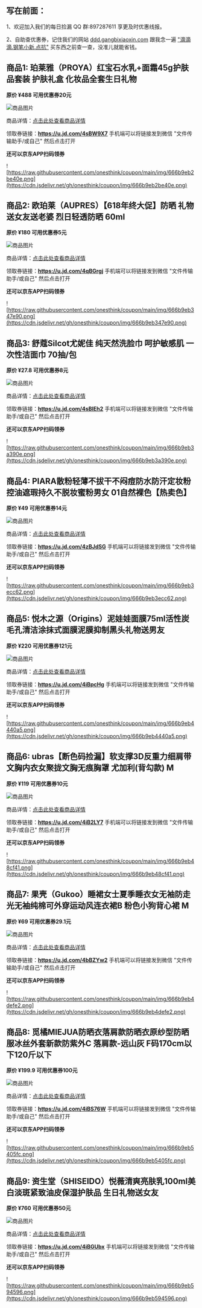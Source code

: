 ## 写在前面：

1、欢迎加入我们的每日捡漏 QQ 群:897287611 享更及时优惠线报。

2、自助查优惠券，记住我们的网站 [ddd.gangbixiaoxin.com](https://ddd.gangbixiaoxin.com) 跟我念一遍 ["滴滴滴.钢笔小新.点抗"](https://ddd.gangbixiaoxin.com) 买东西之前查一查，没准儿就能省钱。

## 商品1: 珀莱雅（PROYA）红宝石水乳+面霜45g护肤品套装 护肤礼盒 化妆品全套生日礼物

**原价 ¥488 可用优惠券20元**

![商品图片](http://img14.360buyimg.com/n1/jfs/t1/230113/14/19530/101484/666ac613Ff4bdc486/2fc02f50599bf850.jpg)

商品详情：[点击此处查看商品详情](https://union-click.jd.com/jdc?e=1003156031&amp;p=JF8BAR8JK1olXwMKVV5ZDk8TAV8IGloUWQALXF5eCk4nRzBQRQQlBENHFRxWFlVPRjtUBABAQlRcCEBdCUoWB2kBE1sWXwMdDRsBVXtDC2d6YQNoPmNbNh4hbTV0dz0PejxlUQoyVW5eCUsQCmkPHVIQbQdSVQ5cWEpHAl8IG2tXM11XOlkIDk8TU2oNSQsTDgUyVW5dDkseAWwBE1IRWQ4FZF5VD3vArtfdkerA1b_WytaKsezCitPchdMlbTYBZF5cCUkXB2gJGVslbQYyV24DZkpEBW0IHlwWM1tLAF8cVA9WbWgPGFsWXQIAZFxcCUkVM184WgBWAlp2P1ouYzx8Qg50fTITAF4CHwwgZklDQBsAfV9rWXsCKxg7fRYSZV8IKw)

领取券链接：**https://u.jd.com/4sBW9X7** 手机端可以将链接发到微信 "文件传输助手/或自己" 然后点击打开

**还可以京东APP扫码领券**

![https://raw.githubusercontent.com/onesthink/coupon/main/img/666b9eb2be40e.png](https://cdn.jsdelivr.net/gh/onesthink/coupon/img/666b9eb2be40e.png)

## 商品2: 欧珀莱（AUPRES）【618年终大促】防晒 礼物送女友送老婆 烈日轻透防晒 60ml

**原价 ¥180 可用优惠券5元**

![商品图片](http://img14.360buyimg.com/n1/jfs/t1/184002/32/46797/88234/66681343F7d616be0/34ac48bfdbefca36.jpg)

商品详情：[点击此处查看商品详情](https://union-click.jd.com/jdc?e=1003156031&amp;p=JF8BARsJK1olXwMLXFdYDUkWAV8IGloSVQ4GU15VD00XBF9MRANLAjZbERscSkAJHTdNTwcKBlMdBgABFksWAmgAE18SXQ4FUl5aFxJSXzI4cFxsBA9qVTo-cg9pXhBpbR1mO1BKElJROEonAG4IHFITWgALUW5cWEpHAj8JS1olXQYyFTBdCUofBWYNHGsUbQYEVFdfC0IfC24IEl0lXQ4FZInwsJ6dsrqAoo-L1dG784vUtJ-Ji184K1glXQcDVl5ZD0oVA184G2sWbVhsVQ1aDUIXAGpmRhJBXEdCAAwzD0wVA2kOGVslXwcDVlxtOHt1WytuRAVwGVYLV1dcUD9OAxpTeB9LJ3xsVj47XT58VipBZVhzGn1JPTgKOEsn)

领取券链接：**https://u.jd.com/4qBGrgj** 手机端可以将链接发到微信 "文件传输助手/或自己" 然后点击打开

**还可以京东APP扫码领券**

![https://raw.githubusercontent.com/onesthink/coupon/main/img/666b9eb347e90.png](https://cdn.jsdelivr.net/gh/onesthink/coupon/img/666b9eb347e90.png)

## 商品3: 舒蔻Silcot尤妮佳  纯天然洗脸巾 呵护敏感肌 一次性洁面巾 70抽/包

**原价 ¥27.8 可用优惠券8元**

![商品图片](http://img14.360buyimg.com/n1/jfs/t1/228067/5/19717/110665/6662d953F88495a80/9dbc867085f5ef0f.jpg)

商品详情：[点击此处查看商品详情](https://union-click.jd.com/jdc?e=1003156031&amp;p=JF8BARwJK1olXwMLXF1aDE4WAl8IGloUWgQCUV1eCEgnRzBQRQQlBENHFRxWFlVPRjtUBABAQlRcCEBdCUoWBG0IHlgWXQUdDRsBVXsRe2xtX1wRR2NSCAokUwhiVQ1gcltTUQoyVW5eCUsQCmkPHVIQbQdSVQ5cWEpHAl8IG2tXM1VZBh8WXUgWAG0IGFklXDYCUl5UCkgeC2cIH14RbQYKU26KpfPCid7dk-LBw47V7fmIgffDnec4K2sWbQYDVVxdDEwWAW84K1slXjZcOl8ODRweC2pYdQZcCQdDFwhcZkwQC2cNHFoUbQQDVVxfOHsnQwkLey4XJwdiFxYcei1FUw9gTzl9LwF9OlwfXRhnQD0LTBJxHHl_NjkGVXsXMw)

领取券链接：**https://u.jd.com/4sBlEh2** 手机端可以将链接发到微信 "文件传输助手/或自己" 然后点击打开

**还可以京东APP扫码领券**

![https://raw.githubusercontent.com/onesthink/coupon/main/img/666b9eb3a390e.png](https://cdn.jsdelivr.net/gh/onesthink/coupon/img/666b9eb3a390e.png)

## 商品4: PIARA散粉轻薄不拔干不闷痘防水防汗定妆粉控油遮瑕持久不脱妆蜜粉男女 01自然裸色【热卖色】

**原价 ¥49 可用优惠券14元**

![商品图片](http://img14.360buyimg.com/n1/jfs/t1/229679/34/18648/88522/665936b1Ff7e788db/2980d3239c640af6.jpg)

商品详情：[点击此处查看商品详情](https://union-click.jd.com/jdc?e=1003156031&amp;p=JF8BARsJK1olXwMLXF1VCksQBV8IGlocXw4BV1ldC0kXCl9MRANLAjZbERscSkAJHTdNTwcKBlMdBgABFksWAmYKE1gWWgYBVl5UFxJSXzI4GhJMOXABNiA9WxsJAyRTSTN-D2NgJFJROEonAG4IHFITWgALUW5cWEpHAj8JS1olXQYyFTBdDUoUC20PHGsUbQYEVFdfC0IfC20NElwlXQ4FZInwsJ6dsrqAoo-L1dG784vUtJ-Ji184K1glXQcDVl5ZD0oVA184G2sWbVhsVQ1bCksSBG5mRhJBXEdAHRgzD0wUAmoBH1olXwcDVlxtOHsTAx8OfxhHHERaEgsjaE9cdA5IRixAA0ZsVgUHADBMdDJoTwRlLn55MhtdOEsn)

领取券链接：**https://u.jd.com/4zBJdSG** 手机端可以将链接发到微信 "文件传输助手/或自己" 然后点击打开

**还可以京东APP扫码领券**

![https://raw.githubusercontent.com/onesthink/coupon/main/img/666b9eb3ecc62.png](https://cdn.jsdelivr.net/gh/onesthink/coupon/img/666b9eb3ecc62.png)

## 商品5: 悦木之源（Origins）泥娃娃面膜75ml活性炭毛孔清洁涂抹式面膜泥膜抑制黑头礼物送男友

**原价 ¥220 可用优惠券121元**

![商品图片](http://img14.360buyimg.com/n1/jfs/t1/180454/24/46848/262433/666977daF50fda205/e2b92812a712099a.jpg)

商品详情：[点击此处查看商品详情](https://union-click.jd.com/jdc?e=1003156031&amp;p=JF8BARkJK1olXwMKVV1eAUoVBl8IGloUWwQAUV9dDkonRzBQRQQlBENHFRxWFlVPRjtUBABAQlRcCEBdCUoWBW0KHloVWwcdDRsBVXtXXTMAQiRhGWN2ECY4C052WGd8QCJDUQoyVW5eCUsQCmkPHVIQbQdSVQ5cWEpHAl8IG2tXM1JfBgAeUB1PXC04GmsVWwYLVl1UAEMTCm0IK1sdWjbV-eaIgvrCi9bchdPC5KHX3eKJlsMnM18LK1sUXAQCUFlcCksnM284GGtLMwdRUlxcWxwXbTJBT1pUGUZKOllaC0oRBmwAK1kUXAQAZG5tVjZ2cBlhbABlXGV4LyELckhVVDpQSwMUMwRBEQwaVRxrWzoAEgt1G3tWDG5dOA)

领取券链接：**https://u.jd.com/4iBpcHg** 手机端可以将链接发到微信 "文件传输助手/或自己" 然后点击打开

**还可以京东APP扫码领券**

![https://raw.githubusercontent.com/onesthink/coupon/main/img/666b9eb4440a5.png](https://cdn.jsdelivr.net/gh/onesthink/coupon/img/666b9eb4440a5.png)

## 商品6: ubras【断色码捡漏】软支撑3D反重力细肩带文胸内衣女聚拢文胸无痕胸罩 尤加利(背勾款) M

**原价 ¥119 可用优惠券10元**

![商品图片](http://img14.360buyimg.com/n1/jfs/t1/173307/6/45939/86224/6645e092F4d17d961/149100e36a7ea4be.jpg)

商品详情：[点击此处查看商品详情](https://union-click.jd.com/jdc?e=1003156031&amp;p=JF8BARsJK1olXwMLXFhaDU4WAV8IGloTWQMDU19aAE8WBV9MRANLAjZbERscSkAJHTdNTwcKBlMdBgABFksWAmkMHloSXAEKUF9bFxJSXzI4YzNXA15bDA09Y0gVCi4PYSBsVABrNFJROEonAG4IHFITWgALUW5cWEpHAj8JS1olXQYyFTBdCk4RBmsBE2sUbQYEVFdfC0IfC2YOHlMlXQ4FZInwsJ6dsrqAoo-L1dG784vUtJ-Ji184K1glXQcDVl5ZD0oVA184G2sWbVhsVQ1YX0JEAThmRhJBXEdLVVkzD0wfCmkBGV4lXwcDVlxtOHt-AggLGQ1eXwV4PTwkejxWaiYKYBNJWE9sVicmSkwSYSZ_WSJHJQZjJlsnOEsn)

领取券链接：**https://u.jd.com/4iB2LY7** 手机端可以将链接发到微信 "文件传输助手/或自己" 然后点击打开

**还可以京东APP扫码领券**

![https://raw.githubusercontent.com/onesthink/coupon/main/img/666b9eb48cf41.png](https://cdn.jsdelivr.net/gh/onesthink/coupon/img/666b9eb48cf41.png)

## 商品7: 果壳（Gukoo）睡裙女士夏季睡衣女无袖防走光无袖纯棉可外穿运动风连衣裙B 粉色小狗背心裙 M

**原价 ¥69 可用优惠券29.1元**

![商品图片](http://img14.360buyimg.com/n1/jfs/t1/181246/3/46489/119502/665fc0f0Ff84842af/579f4894dd028ac0.jpg)

商品详情：[点击此处查看商品详情](https://union-click.jd.com/jdc?e=1003156031&amp;p=JF8BARgJK1olXwMKVV9fC0oTA18IGlodVA4GVldZCkMWB19MRANLAjZbERscSkAJHTdNTwcKBlMdBgABFksWAmcBE18XVAIAXF9ZFxJSXzI4eC8UPUdbIzk4QRtUXQ5NbgMdPg9KElJROEonAG4IHFITWgALUW5cWEpHAj8JS1olXQYyFTBUDEweBV8JK1sTXQ8AV1ZcCUwfA2k4G1MSbdGv7IvXuZ6furuWk4ys-tOL6IrDgHsnM2w4G1oUXwYGU19fCHsnA18LKwV7XFUKVF1VDkx5XiZcGhsXDgRsU1lUAUMQB2c4GVoUXwQyZG4iajBTfCZTSQhCH1hVVAIpbihPChRSbAV7X21rJw0VSy9-RhxfeSYcK3pbZF5t)

领取券链接：**https://u.jd.com/4bBZYw2** 手机端可以将链接发到微信 "文件传输助手/或自己" 然后点击打开

**还可以京东APP扫码领券**

![https://raw.githubusercontent.com/onesthink/coupon/main/img/666b9eb4defe2.png](https://cdn.jsdelivr.net/gh/onesthink/coupon/img/666b9eb4defe2.png)

## 商品8: 觅橘MIEJUA防晒衣落肩款防晒衣原纱型防晒服冰丝外套新款防紫外C 落肩款-远山灰 F码170cm以下120斤以下

**原价 ¥199.9 可用优惠券100元**

![商品图片](http://img14.360buyimg.com/n1/jfs/t1/223939/15/41870/49964/662b5771F9e1c3d3c/03703bcad386a46b.jpg)

商品详情：[点击此处查看商品详情](https://union-click.jd.com/jdc?e=1003156031&amp;p=JF8BARsJK1olXwMKVV5cCUsUBl8IGlsUXAAKUFlcC0wWBF9MRANLAjZbERscSkAJHTdNTwcKBlMdBgABFksWA24JHVMRWgcBU19aFxJSXzI4az8UNA8GMz89dw9lYW0NcideA1EGElJROEonAG4IHFITWgALUW5cWEpHAj8JS1olXQYyFTBdCkgRCmkAHmsUbQYEVFdfC0MWAmYLHVolXQ4FZInwsJ6dsrqAoo-L1dG784vUtJ-Ji184K1glXQcDVl5ZD0oVA184G2sWbVhsVQ1UDx8UVGlmRhJBXEYHBgMzD0wUA2kPH1MlXwcDVlxtOHtvXRJ8cjJpKANLCVYEQRRKfGhdaC1KHn9sVltcVw9rUD91fj9qB0B1Lg1aOEsn)

领取券链接：**https://u.jd.com/4iBS76W** 手机端可以将链接发到微信 "文件传输助手/或自己" 然后点击打开

**还可以京东APP扫码领券**

![https://raw.githubusercontent.com/onesthink/coupon/main/img/666b9eb5405fc.png](https://cdn.jsdelivr.net/gh/onesthink/coupon/img/666b9eb5405fc.png)

## 商品9: 资生堂（SHISEIDO）悦薇清爽亮肤乳100ml美白淡斑紧致油皮保湿护肤品 生日礼物送女友

**原价 ¥760 可用优惠券50元**

![商品图片](http://img14.360buyimg.com/n1/jfs/t1/110661/40/23546/128486/621df125E43ad30eb/87e13726da0535cb.jpg)

商品详情：[点击此处查看商品详情](https://union-click.jd.com/jdc?e=1003156031&amp;p=JF8BARkJK1olXg4AXFhbD04fC18IGloVXQEEUl9bCEwnRzBQRQQlBENHFRxWFlVPRjtUBABAQlRcCEBdCUoXA2gOHVoTXQEdDRsBVXtNeRFsRSxuPWUGFDgVCDIJYhoOYgdlUQoyVW5eCUsQCmkPHVIQbQdSVQ5cWEpHAl8IG2tDMwYDVV9fAEMVCm84GmsVWwYLVl1VCUofBGYNK1sdWjbV-eaIgvrCi9bchdPC5KHX3eKJlsMnM18LK1sUXAQCUFlcCksnM284GGtLMwdRU1tUCEoVbTJBT1pVWVFLOllaCkkeA2oMK1kUXAQAZG5tXzR-BglafyNPC1h9Lx4PWyl3YT91WxoXMwRGDCZYSi5RZWxrQAdWIEVVIm5dOA)

领取券链接：**https://u.jd.com/4iBGUbx** 手机端可以将链接发到微信 "文件传输助手/或自己" 然后点击打开

**还可以京东APP扫码领券**

![https://raw.githubusercontent.com/onesthink/coupon/main/img/666b9eb594596.png](https://cdn.jsdelivr.net/gh/onesthink/coupon/img/666b9eb594596.png)

